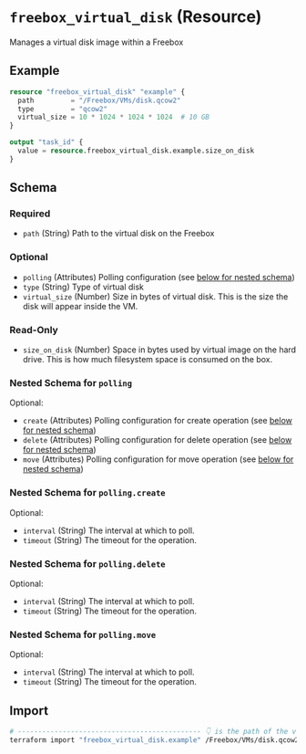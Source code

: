 # `freebox_virtual_disk` (Resource)

Manages a virtual disk image within a Freebox

## Example

```terraform
resource "freebox_virtual_disk" "example" {
  path         = "/Freebox/VMs/disk.qcow2"
  type         = "qcow2"
  virtual_size = 10 * 1024 * 1024 * 1024  # 10 GB
}

output "task_id" {
  value = resource.freebox_virtual_disk.example.size_on_disk
}
```

<!-- schema generated by tfplugindocs -->
## Schema

### Required

- `path` (String) Path to the virtual disk on the Freebox

### Optional

- `polling` (Attributes) Polling configuration (see [below for nested schema](#nestedatt--polling))
- `type` (String) Type of virtual disk
- `virtual_size` (Number) Size in bytes of virtual disk. This is the size the disk will appear inside the VM.

### Read-Only

- `size_on_disk` (Number) Space in bytes used by virtual image on the hard drive. This is how much filesystem space is consumed on the box.

<a id="nestedatt--polling"></a>
### Nested Schema for `polling`

Optional:

- `create` (Attributes) Polling configuration for create operation (see [below for nested schema](#nestedatt--polling--create))
- `delete` (Attributes) Polling configuration for delete operation (see [below for nested schema](#nestedatt--polling--delete))
- `move` (Attributes) Polling configuration for move operation (see [below for nested schema](#nestedatt--polling--move))

<a id="nestedatt--polling--create"></a>
### Nested Schema for `polling.create`

Optional:

- `interval` (String) The interval at which to poll.
- `timeout` (String) The timeout for the operation.


<a id="nestedatt--polling--delete"></a>
### Nested Schema for `polling.delete`

Optional:

- `interval` (String) The interval at which to poll.
- `timeout` (String) The timeout for the operation.


<a id="nestedatt--polling--move"></a>
### Nested Schema for `polling.move`

Optional:

- `interval` (String) The interval at which to poll.
- `timeout` (String) The timeout for the operation.

## Import

```sh
# --------------------------------------------- 👇 is the path of the virtual disk
terraform import "freebox_virtual_disk.example" /Freebox/VMs/disk.qcow2
```
